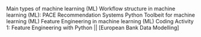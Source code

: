 Main types of machine learning (ML)
Workflow structure in machine learning (ML): PACE
Recommendation Systems
Python Toolbeit for machine learning (ML)
Feature Engineering in machine learning (ML)
Coding Activity 1: Feature Engineering with Python || [European Bank Data Modelling]
